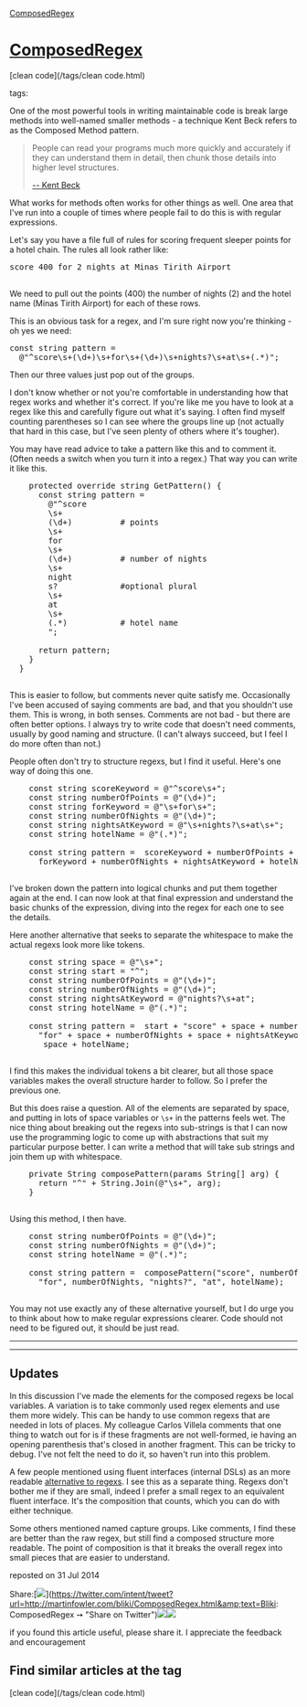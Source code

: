 [ComposedRegex](http://martinfowler.com/bliki/ComposedRegex.html)



# [ComposedRegex](ComposedRegex.html)






[clean code](/tags/clean code.html)

tags:



One of the most powerful tools in writing maintainable code is
  break large methods into well-named smaller methods - a technique
  Kent Beck refers to as the Composed Method pattern. 

> People can read your programs much more quickly and accurately
>     if they can understand them in detail, then chunk those details
>     into higher level structures.
> 
> [-- Kent Beck](http://www.amazon.com/Smalltalk-Best-Practice-Patterns-Kent/dp/013476904X)

What works for methods often works for other things as well. One
  area that I've run into a couple of times where people fail to do
  this is with regular expressions.

Let's say you have a file full of rules for scoring frequent
  sleeper points for a hotel chain. The rules all look rather like:

<pre>score 400 for 2 nights at Minas Tirith Airport
  </pre>

We need to pull out the points (400) the number of nights (2) and
  the hotel name (Minas Tirith Airport) for each of these rows.

This is an obvious task for a regex, and I'm sure right now
  you're thinking - oh yes we need:

<pre>const string pattern = 
  @"^score\s+(\d+)\s+for\s+(\d+)\s+nights?\s+at\s+(.*)";
</pre>

Then our three values just pop out of the groups.

I don't know whether or not you're comfortable in understanding
  how that regex works and whether it's correct. If you're like me you
  have to look at a regex like this and carefully figure out what it's
  saying. I often find myself counting parentheses so I can see where
  the groups line up (not actually that hard in this case, but I've
  seen plenty of others where it's tougher).

You may have read advice to take a pattern like this and to
  comment it. (Often needs a switch when you turn it into a regex.)
  That way you can write it like this.

<pre>    protected override string GetPattern() {
      const string pattern =
        @"^score
        \s+  
        (\d+)          # points
        \s+
        for
        \s+
        (\d+)          # number of nights
        \s+
        night
        s?             #optional plural
        \s+
        at
        \s+
        (.*)           # hotel name
        ";

      return pattern;
    }
  }
  </pre>

This is easier to follow, but comments never quite satisfy
  me. Occasionally I've been accused of saying comments are bad, and
  that you shouldn't use them. This is wrong, in both senses.
  Comments are not bad - but there are often better options. I always
  try to write code that doesn't need comments, usually by good
  naming and structure. (I can't always succeed, but I feel I do more
  often than not.)

People often don't try to structure regexs, but I find it
  useful. Here's one way of doing this one.

<pre>    const string scoreKeyword = @"^score\s+";
    const string numberOfPoints = @"(\d+)";
    const string forKeyword = @"\s+for\s+";
    const string numberOfNights = @"(\d+)";
    const string nightsAtKeyword = @"\s+nights?\s+at\s+";
    const string hotelName = @"(.*)";

    const string pattern =  scoreKeyword + numberOfPoints +
      forKeyword + numberOfNights + nightsAtKeyword + hotelName;
  </pre>

I've broken down the pattern into logical chunks and put them
  together again at the end. I can now look at that final expression
  and understand the basic chunks of the expression, diving into the
  regex for each one to see the details. 

Here another alternative that seeks to separate the whitespace to
  make the actual regexs look more like tokens.

<pre>    const string space = @"\s+";
    const string start = "^";
    const string numberOfPoints = @"(\d+)";
    const string numberOfNights = @"(\d+)";
    const string nightsAtKeyword = @"nights?\s+at";
    const string hotelName = @"(.*)";

    const string pattern =  start + "score" + space + numberOfPoints + space +
      "for" + space + numberOfNights + space + nightsAtKeyword + 
       space + hotelName;
  </pre>

I find this makes the individual tokens a bit clearer, but all
  those space variables makes the overall structure harder to
  follow. So I prefer the previous one.

But this does raise a question. All of the elements are separated
  by space, and putting in lots of space variables or `\s+`
  in the patterns feels wet. The nice thing about breaking out the
  regexs into sub-strings is that I can now use the programming logic
  to come up with abstractions that suit my particular purpose
  better. I can write a method that will take sub strings and join
  them up with whitespace.

<pre>    private String composePattern(params String[] arg) {
      return "^" + String.Join(@"\s+", arg);
    }
  </pre>

Using this method, I then have.

<pre>    const string numberOfPoints = @"(\d+)";
    const string numberOfNights = @"(\d+)";
    const string hotelName = @"(.*)";

    const string pattern =  composePattern("score", numberOfPoints, 
      "for", numberOfNights, "nights?", "at", hotelName);
  </pre>

You may not use exactly any of these alternative yourself, but I
  do urge you to think about how to make regular expressions
  clearer. Code should not need to be figured out, it should be just
  read.

* * *



* * *

## Updates

In this discussion I've made the elements for the composed
    regexs be local variables. A variation is to take commonly used
    regex elements and use them more widely. This can be handy to use
    common regexs that are needed in lots of places. My colleague
    Carlos Villela comments that one thing to watch out for is if
    these fragments are not well-formed, ie having an opening
    parenthesis that's closed in another fragment. This can be tricky
    to debug. I've not felt the need to do it, so haven't run into
    this problem.

A few people mentioned using fluent interfaces (internal DSLs)
    as an more readable [alternative
    to regexs](http://flimflan.com/blog/ReadableRegularExpressions.aspx). I see this as a separate thing. Regexs don't bother
    me if they are small, indeed I prefer a small regex to an
    equivalent fluent interface. It's the composition that counts,
    which you can do with either technique.

Some others mentioned named capture groups. Like comments, I
    find these are better than the raw regex, but still find a
    composed structure more readable. The point of composition is that
    it breaks the overall regex into small pieces that are easier to
    understand.



reposted on 31 Jul 2014


<span class="label">Share:</span>[![](/t_mini-a.png)](https://twitter.com/intent/tweet?url=http://martinfowler.com/bliki/ComposedRegex.html&amp;text=Bliki: ComposedRegex ➙  "Share on Twitter")[![](/fb-icon-20.png)](https://facebook.com/sharer.php?u=http://martinfowler.com/bliki/ComposedRegex.html "Share on Facebook")[![](/gplus-16.png)](https://plus.google.com/share?url=http://martinfowler.com/bliki/ComposedRegex.html "Share on Google Plus")

if you found this article useful, please share it. I appreciate the feedback and encouragement


## Find similar articles at the tag

[clean code](/tags/clean code.html)



